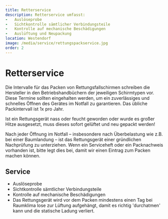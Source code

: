 ```yaml
---
title: Retterservice
description: Retterservice umfasst:
-	Auslöseprobe
-	Sichtkontrolle sämtlicher Verbindungsteile
-	Kontrolle auf mechanische Beschädigungen
-	Auslüftung und Neupackung 
location: Westendorf
image: /media/service/rettungspackservice.jpg
order: 2
---
```


# Retterservice

Die Intervalle für das Packen von Rettungsfallschirmen schreiben die Hersteller in den Betriebshandbüchern der jeweiligen Schirmtypen vor. Diese Termine sollten eingehalten werden, um ein zuverlässiges und schnelles Öffnen des Gerätes im Notfall zu garantieren. Das übliche Packintervall ist 1x pro Jahr.

Ist ein Rettungsgerät nass oder feucht geworden oder wurde es großer Hitze ausgesetzt, muss dieses sofort gelüftet und neu gepackt werden!

Nach jeder Öffnung im Notfall – insbesondere nach Überbelastung wie z.B. bei einer Baumlandung – ist das Rettungsgerät einer gründlichen Nachprüfung zu unterziehen. Wenn ein Serviceheft oder ein Packnachweis vorhanden ist, bitte legt dies bei, damit wir einen Eintrag zum Packen machen können.


## Service

-	Auslöseprobe
-	Sichtkontrolle sämtlicher Verbindungsteile
-	Kontrolle auf mechanische Beschädigungen
-	Das Rettungsgerät wird vor dem Packen mindestens einen Tag bei Raumklima lose zur Lüftung aufgehängt, damit es richtig 'durchatmen' kann und die statische Ladung verliert.


<ContentImageGallery path="/media/service/rettungspackservicek/"/>
